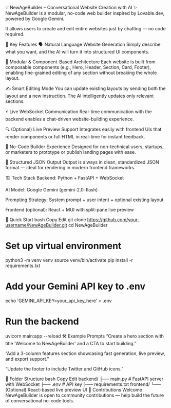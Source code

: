 💡 NewAgeBuilder – Conversational Website Creation with AI ✨
NewAgeBuilder is a modular, no-code web builder inspired by Lovable.dev, powered by Google Gemini.

It allows users to create and edit entire websites just by chatting — no code required.

🧠 Key Features
🗣️ Natural Language Website Generation
Simply describe what you want, and the AI will turn it into structured UI components.

🧩 Modular & Component-Based Architecture
Each website is built from composable components (e.g., Hero, Header, Section, Card, Footer), enabling fine-grained editing of any section without breaking the whole layout.

✍️ Smart Editing Mode
You can update existing layouts by sending both the layout and a new instruction. The AI intelligently updates only relevant sections.

⚡ Live WebSocket Communication
Real-time communication with the backend enables a chat-driven website-building experience.

🔍 (Optional) Live Preview Support
Integrates easily with frontend UIs that render components or full HTML in real-time for instant feedback.

🔧 No-Code Builder Experience
Designed for non-technical users, startups, or marketers to prototype or publish landing pages with ease.

🧪 Structured JSON Output
Output is always in clean, standardized JSON format — ideal for rendering in modern frontend frameworks.

🏗️ Tech Stack
Backend: Python + FastAPI + WebSocket

AI Model: Google Gemini (gemini-2.0-flash)

Prompting Strategy: System prompt + user intent + optional existing layout

Frontend (optional): React + MUI with split-pane live preview

🚀 Quick Start
bash
Copy
Edit
git clone https://github.com/your-username/NewAgeBuilder.git
cd NewAgeBuilder

# Set up virtual environment
python3 -m venv venv
source venv/bin/activate
pip install -r requirements.txt

# Add your Gemini API key to .env
echo 'GEMINI_API_KEY=your_api_key_here' > .env

# Run the backend
uvicorn main:app --reload
🛠️ Example Prompts
“Create a hero section with title ‘Welcome to NewAgeBuilder’ and a CTA to start building.”

“Add a 3-column features section showcasing fast generation, live preview, and export support.”

“Update the footer to include Twitter and GitHub icons.”

📁 Folder Structure
bash
Copy
Edit
backend/
  ├── main.py        # FastAPI server with WebSocket
  ├── .env           # API key
  ├── requirements.txt
frontend/
  └── (Optional) React-based live preview UI
🤝 Contributions Welcome
NewAgeBuilder is open to community contributions — help build the future of conversational no-code tools.

